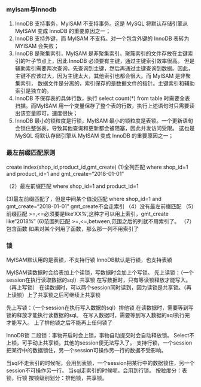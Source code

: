 ### myisam与Innodb

1. InnoDB 支持事务，MyISAM 不支持事务。这是 MySQL 将默认存储引擎从 MyISAM 变成 InnoDB 的重要原因之一；
2. InnoDB 支持外键，而 MyISAM 不支持。对一个包含外键的 InnoDB 表转为 MYISAM 会失败；  
3. InnoDB 是聚集索引，MyISAM 是非聚集索引。聚簇索引的文件存放在主键索引的叶子节点上，因此 InnoDB 必须要有主键，通过主键索引效率很高。
但是辅助索引需要两次查询，先查询到主键，然后再通过主键查询到数据。因此，主键不应该过大，因为主键太大，其他索引也都会很大。而 MyISAM 是非聚集索引，
数据文件是分离的，索引保存的是数据文件的指针。主键索引和辅助索引是独立的。 
4. InnoDB 不保存表的具体行数，执行 select count(*) from table 时需要全表扫描。而MyISAM 用一个变量保存了整个表的行数，执行上述语句时只需要读出该变量即可，速度很快； 
5. InnoDB 最小的锁粒度是行锁，MyISAM 最小的锁粒度是表锁。一个更新语句会锁住整张表，导致其他查询和更新都会被阻塞，因此并发访问受限。
这也是 MySQL 将默认存储引擎从 MyISAM 变成 InnoDB 的重要原因之一；

### 最左前缀匹配原则
create index(shop_id,product_id,gmt_create)
(1)全列匹配
where shop_id=1 and product_id=1 and gmt_create=“2018-01-01”

（2）最左前缀匹配
where shop_id=1 and product_id=1 

(3)最左前缀匹配了，但是中间某个值没匹配
where shop_id=1 and gmt_create=“2018-01-01”
gmt_create不会走索引
（4）没有最左前缀匹配
（5）前缀匹配    >=,<=必须要是like‘XX%’,这种才可以用上索引，gmt_create like“2018%”
(6)范围列匹配   >=,<=,between,范围之后的列就不用索引了。
（7）包含函数   如果对某个列用了函数，那么那一列不用索引了
### 锁
MyISAM默认用的是表锁，不支持行锁
InnoDB默认是行锁，也支持表锁

MyISAM读数据时会给表加上个读锁，写数据时会加上个写锁。
先上读锁：（一个session在执行读取数据的sql）共享锁
在写数据时，只有等读锁释放才能写入。（再上写锁）
在读数据时，可以两个session同时读到，因为读锁是共享锁。（再上读锁）上了共享锁之后可继续上共享锁

先上写锁：（一个session在执行写入数据的sql）排他锁
在读数据时，需要等到写锁的释放才能执行读数据的sql。
在写入数据时，需要等到写入数据的sql执行完才能写入。
上了排他锁之后不能再上任何锁了


InnoDB锁
二段锁：事物开启时会上锁，事物自动提交时会自动释放锁。
Select不上锁，可手动上共享锁，其他的session便无法写入了。
支持行锁，一个session把某行中的数据锁住，另一个session可操作另一行的数据不受影响。

当sql不走索引的时候呢，会用到表锁，一个session把某行中的数据锁住，另一个session不可操作另一行。
当sql走索引的时候呢，会用到行锁。
按粒度分：表锁，行锁
按锁级别划分：排他锁，共享锁。
